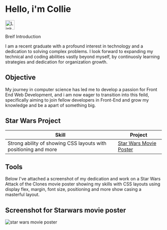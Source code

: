 # Hello, i'm Collie 


<a href="https://linkedin.com"> <img src="https://cdn-icons-png.flaticon.com/512/174/174857.png" alt="LinkedIn" style="width:30px;height:30px;">
</a>


Breif Introduction


I am a recent graduate with a profound interest in technology and a dedication to solving complex problems. I look forward to expanding my technical and coding abilities vastly beyond myself, by continuosly learning strategies and dedication for organization growth. 

## Objective

My journey in computer science has led me to develop a passion for Front End Web Development, and i am now eager to transition into this feild, specifically aiming to join fellow developers in Front-End and grow my knowledge and be a apart of something big.

## Star Wars Project

| Skill                                 | Project
|---------------------------------------|----------------------------------------|
Strong ability of showing CSS layouts with positioning and more      | <a href="https://icodethis.com/modes/design-to-code/57/submissions/306810">Star Wars Movie Poster</a>

## Tools 

Below I've attached a screenshot of my dedication and work on a Star Wars Attack of the Clones movie poster showing my skills with CSS layouts using display flex, margin, font size, positioning and more show casing a masterful layout.


## Screenshot for Starwars movie poster


![star wars movie poster](https://github.com/user-attachments/assets/12251a60-a6ab-4e39-a54d-375ec10104d0)


